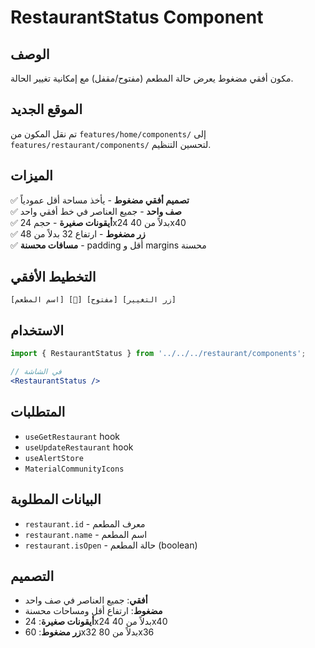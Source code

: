 # RestaurantStatus Component

## الوصف
مكون أفقي مضغوط يعرض حالة المطعم (مفتوح/مقفل) مع إمكانية تغيير الحالة.

## الموقع الجديد
تم نقل المكون من `features/home/components/` إلى `features/restaurant/components/` لتحسين التنظيم.

## الميزات
✅ **تصميم أفقي مضغوط** - يأخذ مساحة أقل عمودياً  
✅ **صف واحد** - جميع العناصر في خط أفقي واحد  
✅ **أيقونات صغيرة** - حجم 24x24 بدلاً من 40x40  
✅ **زر مضغوط** - ارتفاع 32 بدلاً من 48  
✅ **مسافات محسنة** - padding أقل و margins محسنة  

## التخطيط الأفقي
```
[اسم المطعم] [🔴] [مفتوح] [زر التغيير]
```

## الاستخدام
```jsx
import { RestaurantStatus } from '../../../restaurant/components';

// في الشاشة
<RestaurantStatus />
```

## المتطلبات
- `useGetRestaurant` hook
- `useUpdateRestaurant` hook  
- `useAlertStore`
- `MaterialCommunityIcons`

## البيانات المطلوبة
- `restaurant.id` - معرف المطعم
- `restaurant.name` - اسم المطعم
- `restaurant.isOpen` - حالة المطعم (boolean)

## التصميم
- **أفقي**: جميع العناصر في صف واحد
- **مضغوط**: ارتفاع أقل ومساحات محسنة
- **أيقونات صغيرة**: 24x24 بدلاً من 40x40
- **زر مضغوط**: 60x32 بدلاً من 80x36
